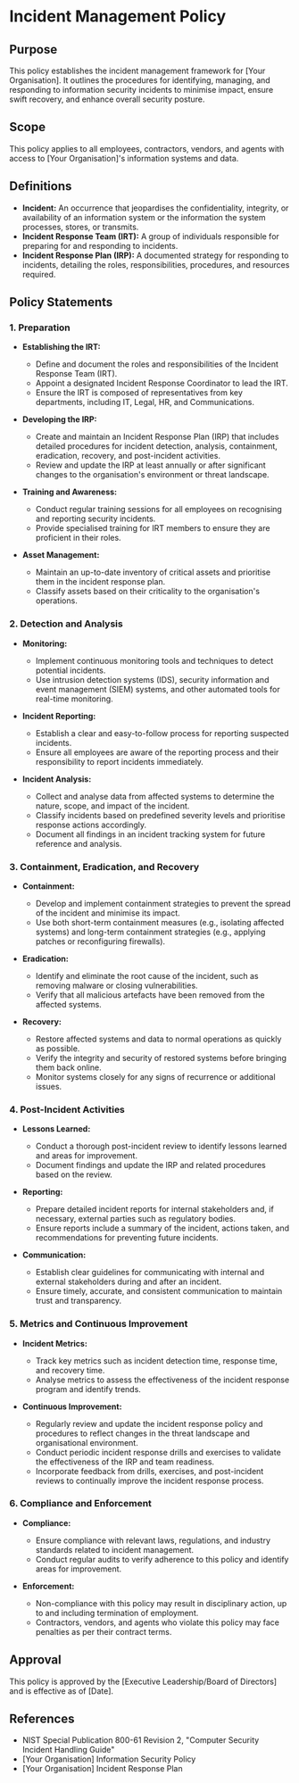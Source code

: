 # Incident Management Policy

## Purpose
This policy establishes the incident management framework for [Your Organisation]. It outlines the procedures for identifying, managing, and responding to information security incidents to minimise impact, ensure swift recovery, and enhance overall security posture.

## Scope
This policy applies to all employees, contractors, vendors, and agents with access to [Your Organisation]'s information systems and data.

## Definitions
- **Incident:** An occurrence that jeopardises the confidentiality, integrity, or availability of an information system or the information the system processes, stores, or transmits.
- **Incident Response Team (IRT):** A group of individuals responsible for preparing for and responding to incidents.
- **Incident Response Plan (IRP):** A documented strategy for responding to incidents, detailing the roles, responsibilities, procedures, and resources required.

## Policy Statements

### 1. Preparation
- **Establishing the IRT:**
  - Define and document the roles and responsibilities of the Incident Response Team (IRT).
  - Appoint a designated Incident Response Coordinator to lead the IRT.
  - Ensure the IRT is composed of representatives from key departments, including IT, Legal, HR, and Communications.

- **Developing the IRP:**
  - Create and maintain an Incident Response Plan (IRP) that includes detailed procedures for incident detection, analysis, containment, eradication, recovery, and post-incident activities.
  - Review and update the IRP at least annually or after significant changes to the organisation's environment or threat landscape.

- **Training and Awareness:**
  - Conduct regular training sessions for all employees on recognising and reporting security incidents.
  - Provide specialised training for IRT members to ensure they are proficient in their roles.

- **Asset Management:**
  - Maintain an up-to-date inventory of critical assets and prioritise them in the incident response plan.
  - Classify assets based on their criticality to the organisation's operations.

### 2. Detection and Analysis
- **Monitoring:**
  - Implement continuous monitoring tools and techniques to detect potential incidents.
  - Use intrusion detection systems (IDS), security information and event management (SIEM) systems, and other automated tools for real-time monitoring.

- **Incident Reporting:**
  - Establish a clear and easy-to-follow process for reporting suspected incidents.
  - Ensure all employees are aware of the reporting process and their responsibility to report incidents immediately.

- **Incident Analysis:**
  - Collect and analyse data from affected systems to determine the nature, scope, and impact of the incident.
  - Classify incidents based on predefined severity levels and prioritise response actions accordingly.
  - Document all findings in an incident tracking system for future reference and analysis.

### 3. Containment, Eradication, and Recovery
- **Containment:**
  - Develop and implement containment strategies to prevent the spread of the incident and minimise its impact.
  - Use both short-term containment measures (e.g., isolating affected systems) and long-term containment strategies (e.g., applying patches or reconfiguring firewalls).

- **Eradication:**
  - Identify and eliminate the root cause of the incident, such as removing malware or closing vulnerabilities.
  - Verify that all malicious artefacts have been removed from the affected systems.

- **Recovery:**
  - Restore affected systems and data to normal operations as quickly as possible.
  - Verify the integrity and security of restored systems before bringing them back online.
  - Monitor systems closely for any signs of recurrence or additional issues.

### 4. Post-Incident Activities
- **Lessons Learned:**
  - Conduct a thorough post-incident review to identify lessons learned and areas for improvement.
  - Document findings and update the IRP and related procedures based on the review.

- **Reporting:**
  - Prepare detailed incident reports for internal stakeholders and, if necessary, external parties such as regulatory bodies.
  - Ensure reports include a summary of the incident, actions taken, and recommendations for preventing future incidents.

- **Communication:**
  - Establish clear guidelines for communicating with internal and external stakeholders during and after an incident.
  - Ensure timely, accurate, and consistent communication to maintain trust and transparency.

### 5. Metrics and Continuous Improvement
- **Incident Metrics:**
  - Track key metrics such as incident detection time, response time, and recovery time.
  - Analyse metrics to assess the effectiveness of the incident response program and identify trends.

- **Continuous Improvement:**
  - Regularly review and update the incident response policy and procedures to reflect changes in the threat landscape and organisational environment.
  - Conduct periodic incident response drills and exercises to validate the effectiveness of the IRP and team readiness.
  - Incorporate feedback from drills, exercises, and post-incident reviews to continually improve the incident response process.

### 6. Compliance and Enforcement
- **Compliance:**
  - Ensure compliance with relevant laws, regulations, and industry standards related to incident management.
  - Conduct regular audits to verify adherence to this policy and identify areas for improvement.

- **Enforcement:**
  - Non-compliance with this policy may result in disciplinary action, up to and including termination of employment.
  - Contractors, vendors, and agents who violate this policy may face penalties as per their contract terms.

## Approval
This policy is approved by the [Executive Leadership/Board of Directors] and is effective as of [Date].

## References
- NIST Special Publication 800-61 Revision 2, "Computer Security Incident Handling Guide"
- [Your Organisation] Information Security Policy
- [Your Organisation] Incident Response Plan
